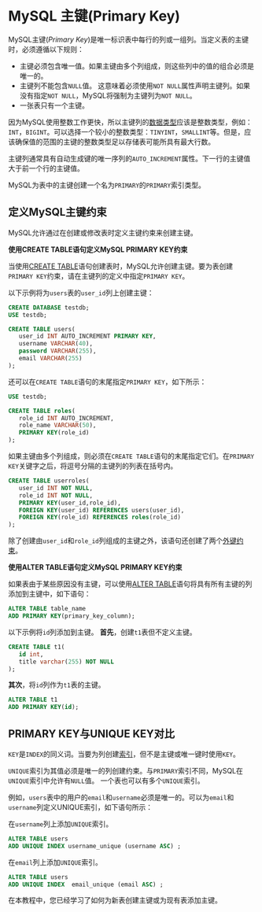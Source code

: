 # MySQL 主键(Primary Key)		

MySQL主键(*Primary Key*)是唯一标识表中每行的列或一组列。当定义表的主键时，必须遵循以下规则：

- 主键必须包含唯一值。如果主键由多个列组成，则这些列中的值的组合必须是唯一的。
- 主键列不能包含`NULL`值。 这意味着必须使用`NOT NULL`属性声明主键列。如果没有指定`NOT NULL`，MySQL将强制为主键列为`NOT NULL`。
- 一张表只有一个主键。

因为MySQL使用整数工作更快，所以主键列的[数据类型](./datatype.html)应该是整数类型，例如：`INT`，`BIGINT`。可以选择一个较小的整数类型：`TINYINT`，`SMALLINT`等。但是，应该确保值的范围的主键的整数类型足以存储表可能所具有最大行数。

主键列通常具有自动生成键的唯一序列的`AUTO_INCREMENT`属性。下一行的主键值大于前一个行的主键值。

MySQL为表中的主键创建一个名为`PRIMARY`的`PRIMARY`索引类型。

## 定义MySQL主键约束

MySQL允许通过在创建或修改表时定义主键约束来创建主键。

**使用CREATE TABLE语句定义MySQL PRIMARY KEY约束**

当使用[CREATE TABLE](./table-create.html)语句创建表时，MySQL允许创建主键。要为表创建`PRIMARY KEY`约束，请在主键列的定义中指定`PRIMARY KEY`。

以下示例将为`users`表的`user_id`列上创建主键：

```sql
CREATE DATABASE testdb;
USE testdb;

CREATE TABLE users(
   user_id INT AUTO_INCREMENT PRIMARY KEY,
   username VARCHAR(40),
   password VARCHAR(255),
   email VARCHAR(255)
);
```

还可以在`CREATE TABLE`语句的末尾指定`PRIMARY KEY`，如下所示：

```sql
USE testdb;

CREATE TABLE roles(
   role_id INT AUTO_INCREMENT,
   role_name VARCHAR(50),
   PRIMARY KEY(role_id)
);
```

如果主键由多个列组成，则必须在`CREATE TABLE`语句的末尾指定它们。在`PRIMARY KEY`关键字之后，将逗号分隔的主键列的列表在括号内。

```sql
CREATE TABLE userroles(
   user_id INT NOT NULL,
   role_id INT NOT NULL,
   PRIMARY KEY(user_id,role_id),
   FOREIGN KEY(user_id) REFERENCES users(user_id),
   FOREIGN KEY(role_id) REFERENCES roles(role_id)
);
```

除了创建由`user_id`和`role_id`列组成的主键之外，该语句还创建了两个[外键约束](foreignkey.html)。

**使用ALTER TABLE语句定义MySQL PRIMARY KEY约束**

如果表由于某些原因没有主键，可以使用[ALTER TABLE](./table-alter.html)语句将具有所有主键的列添加到主键中，如下语句：

```sql
ALTER TABLE table_name
ADD PRIMARY KEY(primary_key_column);
```

以下示例将`id`列添加到主键。
**首先**，创建`t1`表但不定义主键。

```sql
CREATE TABLE t1(
   id int,
   title varchar(255) NOT NULL
);
```

**其次**，将`id`列作为`t1`表的主键。

```sql
ALTER TABLE t1
ADD PRIMARY KEY(id);
```

## PRIMARY KEY与UNIQUE KEY对比

`KEY`是`INDEX`的同义词。当要为列创建[索引](./indexing.html)，但不是主键或唯一键时使用`KEY`。

`UNIQUE`索引为其值必须是唯一的列创建约束。与`PRIMARY`索引不同，MySQL在`UNIQUE`索引中允许有`NULL`值。 一个表也可以有多个`UNIQUE`索引。

例如，`users`表中的用户的`email`和`username`必须是唯一的。可以为`email`和`username`列定义UNIQUE索引，如下语句所示：

在`username`列上添加`UNIQUE`索引。

```sql
ALTER TABLE users
ADD UNIQUE INDEX username_unique (username ASC) ;
```

在`email`列上添加`UNIQUE`索引。

```sql
ALTER TABLE users
ADD UNIQUE INDEX  email_unique (email ASC) ;
```

在本教程中，您已经学习了如何为新表创建主键或为现有表添加主键。